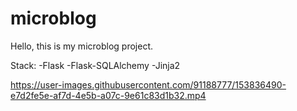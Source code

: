 # microblog
Hello, this is my microblog project. 

Stack:
-Flask
-Flask-SQLAlchemy
-Jinja2


https://user-images.githubusercontent.com/91188777/153836490-e7d2fe5e-af7d-4e5b-a07c-9e61c83d1b32.mp4

